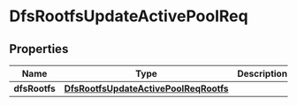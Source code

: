 # DfsRootfsUpdateActivePoolReq

## Properties
Name | Type | Description | Notes
------------ | ------------- | ------------- | -------------
**dfsRootfs** | [**DfsRootfsUpdateActivePoolReqRootfs**](DfsRootfsUpdateActivePoolReqRootfs.md) |  | 
